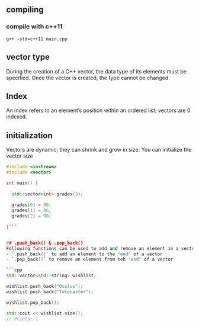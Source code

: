 ## compiling

### compile with c++11
`g++ -std=c++11 main.cpp`

## vector type
During the creation of a C++ vector, the data type of its elements must be specified. Once the vector is created, the type cannot be changed.

## Index
An index refers to an element’s position within an ordered list; vectors are 0 indexed.

## initialization
Vectors are dynamic; they can shrink and grow in size.  You can initialize the vector size

```cpp
#include <iostream>
#include <vector>

int main() {
  
  std::vector<int> grades(3);
  
  grades[0] = 90;
  grades[1] = 86;
  grades[2] = 98;
  
}```


## .push_back() & .pop_back()
Following functions can be used to add and remove an element in a vector.
- `.push_back()` to add an element to the "end" of a vector
- `.pop_back()` to remove an element from teh "end" of a vector

```cpp
std::vector<std::string> wishlist;

wishlist.push_back("Oculus");
wishlist.push_back("Telecaster");

wishlist.pop_back();

std::cout << wishlist.size(); 
// Prints: 1
```